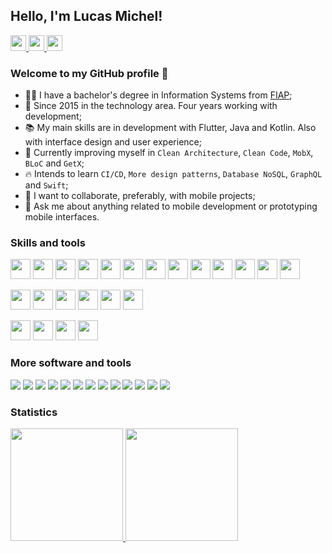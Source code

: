 ## Hello, I'm Lucas Michel!

<a href="https://www.linkedin.com/in/srlucasmichel/" target="_blank">
  <img src="https://img.shields.io/badge/srlucasmichel-0077B5?flat&logo=linkedin&logoColor=white" height="25px"/>
</a>
<a href="https://www.behance.net/srlucasmichel/" target="_blank">
  <img src="https://img.shields.io/badge/-srlucasmichel-blue?style=flat&logo=behance&logoColor=white" height="25px" />
</a>
<a href="mailto:lucasmichel_tcx@hotmail.com" target="_blank">
  <img src="https://img.shields.io/badge/lucasmichel_tcx@hotmail.com-0078D4?style=flat&logo=microsoft-outlook&logoColor=white" height="25px" />
</a>

### Welcome to my GitHub profile :wave:

- :man_student: I have a bachelor's degree in Information Systems from [FIAP](https://www.fiap.com.br/);
- :briefcase: Since 2015 in the technology area. Four years working with development;
- :books: My main skills are in development with Flutter, Java and Kotlin. Also with interface design and user experience;
- :rocket: Currently improving myself in ```Clean Architecture```, ```Clean Code```, ```MobX```, ```BLoC``` and ```GetX```;
- :fire: Intends to learn ```CI/CD```, ```More design patterns```, ```Database NoSQL```, ```GraphQL``` and ```Swift```;
- :purple_heart: I want to collaborate, preferably, with mobile projects;
- :speech_balloon: Ask me about anything related to mobile development or prototyping mobile interfaces.

### Skills and tools
<p width="100%">
  <img src="https://cdn.jsdelivr.net/gh/devicons/devicon/icons/flutter/flutter-original.svg" width="32px" />
  <img src="https://cdn.jsdelivr.net/gh/devicons/devicon/icons/dart/dart-original.svg" width="32px" />
  <img src="https://cdn.jsdelivr.net/gh/devicons/devicon/icons/sqlite/sqlite-original.svg" width="32px" />
  <img src="https://cdn.jsdelivr.net/gh/devicons/devicon/icons/java/java-original.svg" width="32px" />
  <img src="https://cdn.jsdelivr.net/gh/devicons/devicon/icons/kotlin/kotlin-original.svg" width="32px" />
  <img src="https://cdn.jsdelivr.net/gh/devicons/devicon/icons/firebase/firebase-plain.svg" width="32px" />  
  <img src="https://cdn.jsdelivr.net/gh/devicons/devicon/icons/html5/html5-original.svg" width="32px" />
  <img src="https://cdn.jsdelivr.net/gh/devicons/devicon/icons/css3/css3-original.svg" width="32px" />
  <img src="https://cdn.jsdelivr.net/gh/devicons/devicon/icons/javascript/javascript-original.svg" width="32px" />
  <img src="https://cdn.jsdelivr.net/gh/devicons/devicon/icons/typescript/typescript-original.svg" width="32px" />
  <img src="https://cdn.jsdelivr.net/gh/devicons/devicon/icons/nodejs/nodejs-original.svg" width="32px" />
  <img src="https://cdn.jsdelivr.net/gh/devicons/devicon/icons/spring/spring-original.svg" width="32px" />
  <img src="https://cdn.jsdelivr.net/gh/devicons/devicon/icons/mysql/mysql-original-wordmark.svg" width="32px" /> 
</p>

<p width="100%">
  <img src="https://cdn.jsdelivr.net/gh/devicons/devicon/icons/androidstudio/androidstudio-original.svg" width="32px" />
  <img src="https://cdn.jsdelivr.net/gh/devicons/devicon/icons/vscode/vscode-original.svg" width="32px" />
  <img src="https://cdn.jsdelivr.net/gh/devicons/devicon/icons/xcode/xcode-original.svg" width="32px" />
  <img src="https://cdn.jsdelivr.net/gh/devicons/devicon/icons/git/git-original.svg" width="32px" />
  <img src="https://cdn.jsdelivr.net/gh/devicons/devicon/icons/github/github-original.svg" width="32px" />
  <img src="https://cdn.jsdelivr.net/gh/devicons/devicon/icons/gitlab/gitlab-original.svg" width="32px" />   
</p>

<p width="100%">
  <img src="https://cdn.jsdelivr.net/gh/devicons/devicon/icons/figma/figma-original.svg" width="32px" />
  <img src="https://cdn.jsdelivr.net/gh/devicons/devicon/icons/xd/xd-plain.svg" width="32px" />
  <img src="https://cdn.jsdelivr.net/gh/devicons/devicon/icons/photoshop/photoshop-plain.svg" width="32px" />
  <img src="https://cdn.jsdelivr.net/gh/devicons/devicon/icons/canva/canva-original.svg" width="32px" />
</p>

### More software and tools
<P width="100%">
  <img src="https://img.shields.io/badge/Postman-FF6C37?style=flat&logo=postman&logoColor=white" />
  <img src="https://img.shields.io/badge/Miro-050038?style=flat&logo=Miro&logoColor=white" />
  <img src="https://img.shields.io/badge/Jira-0052CC?style=flat&logo=Jira&logoColor=white" />
  <img src="https://img.shields.io/badge/Slack-4A154B?style=flat&logo=slack&logoColor=white" />
  <img src="https://img.shields.io/badge/Notion-000000?style=flat&logo=notion&logoColor=white" />
  <img src="https://img.shields.io/badge/Trello-0052CC?style=flat&logo=trello&logoColor=white" />
  <img src="https://img.shields.io/badge/Prezi-3181FF?style=flat&logo=prezi&logoColor=white" />
  <img src="https://img.shields.io/badge/Google%20Sheets-34A853?style=flat&logo=google-sheets&logoColor=white" />
  <img src="https://img.shields.io/badge/MS_Excel-217346?style=flat&logo=microsoft-excel&logoColor=white" />
  <img src="https://img.shields.io/badge/MS_Word-2B579A?style=flat&logo=microsoft-word&logoColor=white" />
  <img src="https://img.shields.io/badge/MS_PowerPoint-B7472A?style=flat&logo=microsoft-powerpoint&logoColor=white" />
  <img src="https://img.shields.io/badge/MS_Visio-3955A3?style=flat&logo=microsoft-visio&logoColor=white" />
  <img src="https://img.shields.io/badge/-Swagger-%23Clojure?style=flat&logo=swagger&logoColor=white" />
</P>

### Statistics

<div>
  <a href="https://github.com/srlucasmichel">
  <img height="180em" src="https://github-readme-stats.vercel.app/api/top-langs/?username=srlucasmichel&layout=compact&langs_count=7&theme=radical&hide=cmake,c,objective-c,ruby,c%2B%2B" />
  <img height="180em" src="https://github-readme-stats.vercel.app/api?username=srlucasmichel&show_icons=true&theme=radical&include_all_commits=false&count_private=true" />
</div>

<!---
srlucasmichel/srlucasmichel is a ✨ special ✨ repository because its `README.md` (this file) appears on your GitHub profile.
You can click the Preview link to take a look at your changes.
--->
